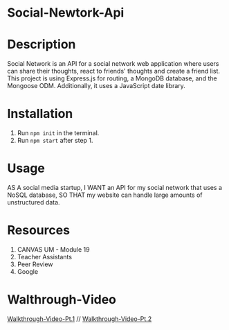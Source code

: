 # Social-Newtork-Api

# Description
Social Network is an API for a social network web application where users can share their thoughts, react to friends' thoughts and create a friend list. This project is using Express.js for routing, a MongoDB database, and the Mongoose ODM. Additionally, it uses a JavaScript date library.

# Installation

1. Run `npm init` in the terminal.
2. Run `npm start` after step 1.

# Usage
AS A social media startup,
I WANT an API for my social network that uses a NoSQL database,
SO THAT my website can handle large amounts of unstructured data.

# Resources
1. CANVAS UM - Module 19
2. Teacher Assistants
3. Peer Review
4. Google

# Walthrough-Video
[Walkthrough-Video-Pt.1](https://drive.google.com/file/d/1mkdTmel-GuxhbA3PVfTsGO7A5-dNolhs/view) // 
[Walkthrough-Video-Pt.2](https://drive.google.com/file/d/1Th_y_1GZufnx7YOveO9KubXKOf7Xjb8o/view)